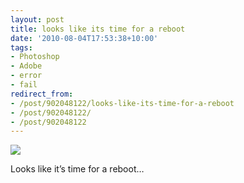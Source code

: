 ```yaml
---
layout: post
title: looks like its time for a reboot
date: '2010-08-04T17:53:38+10:00'
tags:
- Photoshop
- Adobe
- error
- fail
redirect_from:
- /post/902048122/looks-like-its-time-for-a-reboot
- /post/902048122/
- /post/902048122
---
```

 ![](/img/posts/old/tumblr_l6mb9eIQfL1qb7ot5o1_500.png)

Looks like it’s time for a reboot…

